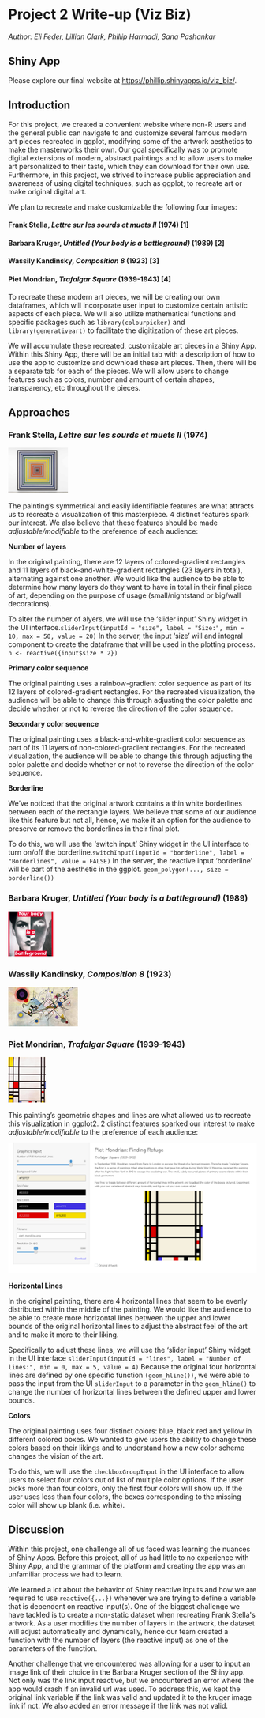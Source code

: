 # Project 2 Write-up (Viz Biz)

*Author: Eli Feder, Lillian Clark, Phillip Harmadi, Sana Pashankar*

## Shiny App

Please explore our final website at https://phillip.shinyapps.io/viz_biz/.

## Introduction

For this project, we created a convenient website where non-R users and the general public can navigate to and customize several famous modern art pieces recreated in ggplot, modifying some of the artwork aesthetics to make the masterworks their own. Our goal specifically was to promote digital extensions of modern, abstract paintings and to allow users to make art personalized to their taste, which they can download for their own use. Furthermore, in this project, we strived to increase public appreciation and awareness of using digital techniques, such as ggplot, to recreate art or make original digital art. 

We plan to recreate and make customizable the following four images:

#### Frank Stella, *Lettre sur les sourds et muets II* (1974) [1]

#### Barbara Kruger, *Untitled (Your body is a battleground)* (1989) [2]

#### Wassily Kandinsky, *Composition 8* (1923) [3]

#### Piet Mondrian, *Trafalgar Square* (1939-1943) [4]

To recreate these modern art pieces, we will be creating our own dataframes, which will incorporate user input to customize certain artistic aspects of each piece. We will also utilize mathematical functions and specific packages such as `library(colourpicker)` and `library(generativeart)` to facilitate the digitization of these art pieces. 

We will accumulate these recreated, customizable art pieces in a Shiny App. Within this Shiny App,
there will be an initial tab with a description of how to use the app to customize and download 
these art pieces. Then, there will be a separate tab for each of the pieces. We will allow users 
to change features such as colors, number and amount of certain shapes, transparency, etc
throughout the pieces. 


## Approaches 

### Frank Stella, *Lettre sur les sourds et muets II* (1974)

<img src="images/stella.jpg" style="width:24%"/>

The painting’s symmetrical and easily identifiable features are what
attracts us to recreate a visualization of this masterpiece. 4 distinct
features spark our interest. We also believe that these features should
be made *adjustable/modifiable* to the preference of each audience:

**Number of layers**

In the original painting, there are 12 layers
of colored-gradient rectangles and 11 layers of
black-and-white-gradient rectangles (23 layers in total),
alternating against one another. We would like the audience to be
able to determine how many layers do they want to have in total in
their final piece of art, depending on the purpose of usage 
(small/nightstand or big/wall decorations).

To alter the number of alyers, we will use the ‘slider input’ Shiny widget in the
UI interface.`sliderInput(inputId = "size", label = "Size:", min = 10, max = 50, value = 20)`
In the server, the input ‘size’ will and integral component to
create the dataframe that will be used in the plotting process.
`n <- reactive({input$size * 2})`

**Primary color sequence**

The original painting uses a rainbow-gradient color sequence as part of its 
12 layers of colored-gradient rectangles. For the recreated visualization, the
audience will be able to change this through adjusting the color
palette and decide whether or not to reverse the direction of the color sequence.

**Secondary color sequence**

The original painting uses a black-and-white-gradient color sequence as part 
of its 11 layers of non-colored-gradient rectangles. For the recreated visualization,
the audience will be able to change this through adjusting the color palette and
decide whether or not to reverse the direction of the color sequence.

**Borderline**

We’ve noticed that the original artwork contains a thin white borderlines 
between each of the rectangle layers. We believe that some of our audience 
like this feature but not all, hence, we make it an option for the audience to 
preserve or remove the borderlines in their final plot.

To do this, we will use the ‘switch input’ Shiny widget in the UI interface to 
turn on/off the borderline.`switchInput(inputId = "borderline", label = "Borderlines", value = FALSE)`
In the server, the reactive input ‘borderline’ will be part of the aesthetic 
in the ggplot. `geom_polygon(..., size = borderline())`

### Barbara Kruger, *Untitled (Your body is a battleground)* (1989)

<img src="images/kruger.jpeg" style="width:18%"/>

### Wassily Kandinsky, *Composition 8* (1923)

<img src="images/kandinsky.jpeg" style="width:28%"/>

### Piet Mondrian, *Trafalgar Square* (1939-1943) 

<img src="images/mondrian.jpg" style="width:15%"/>

This painting’s geometric shapes and lines are what allowed us to recreate this 
visualization in ggplot2. 2 distinct
features sparked our interest to make *adjustable/modifiable* to the preference 
of each audience:

<img src="shiny_screenshots/Piet_Mondrian.png" style="width:100%"/>

**Horizontal Lines**

In the original painting, there are 4 horizontal lines that seem to be evenly 
distributed within the middle of the painting. We would like the  audience to be 
able to create more horizontal lines between the upper and lower bounds of the 
original horizontal lines to adjust the abstract feel of the art and  to make it 
more to their liking. 

Specifically to adjust these lines, we will use the ‘slider input’ Shiny widget in the UI interface
`sliderInput(inputId = "lines", label = "Number of lines:", min = 0, max = 5, value = 4)`
Because the original four horizontal lines are defined by one specific function `(geom_hline())`, 
we were able to pass the input from the UI `sliderInput` to a parameter in the `geom_hline()`
to change the number of horizontal lines between the defined upper and lower bounds. 
    
**Colors**

The original painting uses four distinct colors: blue, black 
red and yellow in different colored boxes. We wanted to give users the ability to change 
these colors based on their likings and to understand how a new color scheme 
changes the vision of the art. 

To do this, we will use the `checkboxGroupInput` in the UI interface
to allow users to select four colors out of list of multiple color options. If the user picks 
more than four colors, only the first four colors will show up. If the user uses less than 
four colors, the boxes corresponding to the missing color will show up blank (i.e. white). 

## Discussion

Within this project, one challenge all of us faced was learning the nuances of Shiny Apps. Before this project, all of us had little to no experience with Shiny App, and the grammar of the platform and creating the app was an unfamiliar process we had to learn.

We learned a lot about the behavior of Shiny reactive inputs and how we are required to use
`reactive({...})` whenever we are trying to define a variable that is dependent on reactive
input(s). One of the biggest challenge we have tackled is to create a non-static dataset when
recreating Frank Stella's artwork. As a user modifies the number of layers in the artwork, the
dataset will adjust automatically and dynamically, hence our team created a function with the
number of layers (the reactive input) as one of the parameters of the function.

Another challenge that we encountered was allowing for a user to input an image link of their choice in the Barbara Kruger section of the Shiny app. Not only was the link input reactive, but we encountered an error where the app would crash if an invalid url was used. To address this, we kept the original link variable if the link was valid and updated it to the kruger image link if not. We also added an error message if the link was not valid. 

